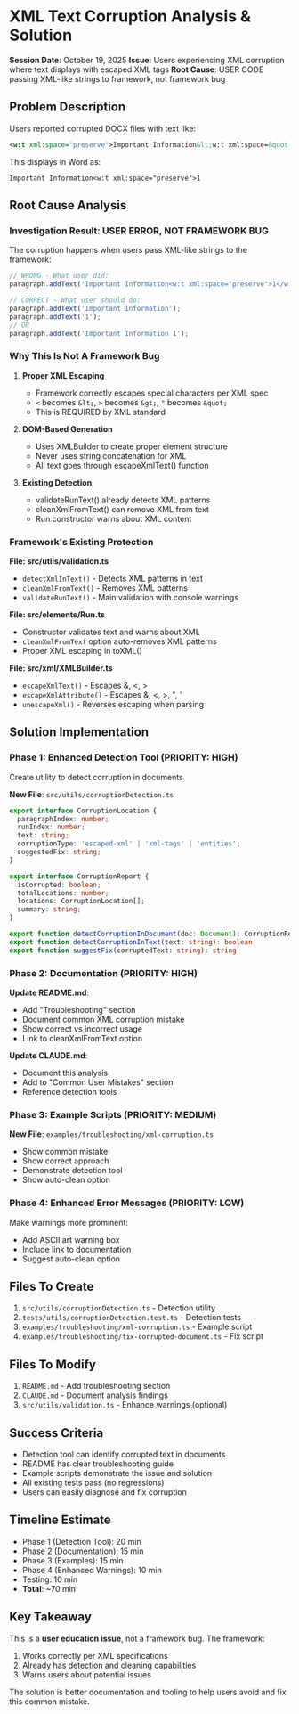 # XML Text Corruption Analysis & Solution

**Session Date**: October 19, 2025
**Issue**: Users experiencing XML corruption where text displays with escaped XML tags
**Root Cause**: USER CODE passing XML-like strings to framework, not framework bug

## Problem Description

Users reported corrupted DOCX files with text like:
```xml
<w:t xml:space="preserve">Important Information&lt;w:t xml:space=&quot;preserve&quot;&gt;1</w:t>
```

This displays in Word as:
```
Important Information<w:t xml:space="preserve">1
```

## Root Cause Analysis

### Investigation Result: USER ERROR, NOT FRAMEWORK BUG

The corruption happens when users pass XML-like strings to the framework:

```javascript
// WRONG - What user did:
paragraph.addText('Important Information<w:t xml:space="preserve">1</w:t>');

// CORRECT - What user should do:
paragraph.addText('Important Information');
paragraph.addText('1');
// OR
paragraph.addText('Important Information 1');
```

### Why This Is Not A Framework Bug

1. **Proper XML Escaping**
   - Framework correctly escapes special characters per XML spec
   - `<` becomes `&lt;`, `>` becomes `&gt;`, `"` becomes `&quot;`
   - This is REQUIRED by XML standard

2. **DOM-Based Generation**
   - Uses XMLBuilder to create proper element structure
   - Never uses string concatenation for XML
   - All text goes through escapeXmlText() function

3. **Existing Detection**
   - validateRunText() already detects XML patterns
   - cleanXmlFromText() can remove XML from text
   - Run constructor warns about XML content

### Framework's Existing Protection

**File: src/utils/validation.ts**
- `detectXmlInText()` - Detects XML patterns in text
- `cleanXmlFromText()` - Removes XML patterns
- `validateRunText()` - Main validation with console warnings

**File: src/elements/Run.ts**
- Constructor validates text and warns about XML
- `cleanXmlFromText` option auto-removes XML patterns
- Proper XML escaping in toXML()

**File: src/xml/XMLBuilder.ts**
- `escapeXmlText()` - Escapes &, <, >
- `escapeXmlAttribute()` - Escapes &, <, >, ", '
- `unescapeXml()` - Reverses escaping when parsing

## Solution Implementation

### Phase 1: Enhanced Detection Tool (PRIORITY: HIGH)

Create utility to detect corruption in documents

**New File**: `src/utils/corruptionDetection.ts`

```typescript
export interface CorruptionLocation {
  paragraphIndex: number;
  runIndex: number;
  text: string;
  corruptionType: 'escaped-xml' | 'xml-tags' | 'entities';
  suggestedFix: string;
}

export interface CorruptionReport {
  isCorrupted: boolean;
  totalLocations: number;
  locations: CorruptionLocation[];
  summary: string;
}

export function detectCorruptionInDocument(doc: Document): CorruptionReport
export function detectCorruptionInText(text: string): boolean
export function suggestFix(corruptedText: string): string
```

### Phase 2: Documentation (PRIORITY: HIGH)

**Update README.md**:
- Add "Troubleshooting" section
- Document common XML corruption mistake
- Show correct vs incorrect usage
- Link to cleanXmlFromText option

**Update CLAUDE.md**:
- Document this analysis
- Add to "Common User Mistakes" section
- Reference detection tools

### Phase 3: Example Scripts (PRIORITY: MEDIUM)

**New File**: `examples/troubleshooting/xml-corruption.ts`
- Show common mistake
- Show correct approach
- Demonstrate detection tool
- Show auto-clean option

### Phase 4: Enhanced Error Messages (PRIORITY: LOW)

Make warnings more prominent:
- Add ASCII art warning box
- Include link to documentation
- Suggest auto-clean option

## Files To Create

1. `src/utils/corruptionDetection.ts` - Detection utility
2. `tests/utils/corruptionDetection.test.ts` - Detection tests
3. `examples/troubleshooting/xml-corruption.ts` - Example script
4. `examples/troubleshooting/fix-corrupted-document.ts` - Fix script

## Files To Modify

1. `README.md` - Add troubleshooting section
2. `CLAUDE.md` - Document analysis findings
3. `src/utils/validation.ts` - Enhance warnings (optional)

## Success Criteria

- Detection tool can identify corrupted text in documents
- README has clear troubleshooting guide
- Example scripts demonstrate the issue and solution
- All existing tests pass (no regressions)
- Users can easily diagnose and fix corruption

## Timeline Estimate

- Phase 1 (Detection Tool): 20 min
- Phase 2 (Documentation): 15 min
- Phase 3 (Examples): 15 min
- Phase 4 (Enhanced Warnings): 10 min
- Testing: 10 min
- **Total**: ~70 min

## Key Takeaway

This is a **user education issue**, not a framework bug. The framework:
1. Works correctly per XML specifications
2. Already has detection and cleaning capabilities
3. Warns users about potential issues

The solution is better documentation and tooling to help users avoid and fix this common mistake.
